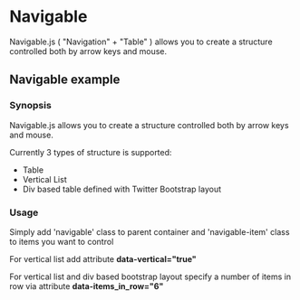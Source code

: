 # Navigable
Navigable.js ( "Navigation" + "Table" ) allows you to create a structure controlled both by arrow keys and mouse.

<h2>Navigable example</h2>
<h3>Synopsis</h3>
Navigable.js allows you to create a structure controlled both by arrow keys and mouse.

Currently 3 types of structure is supported:
  * Table
  * Vertical List
  * Div based table defined with Twitter Bootstrap layout

<h3>Usage</h3>
<p>Simply add 'navigable' class to parent container and 'navigable-item' class to items you want to control</p>
<p>For vertical list add attribute <b>data-vertical="true"</b></p>
<p>For vertical list and div based bootstrap layout specify a number of items in row via attribute <b>data-items_in_row="6"</b></p>
